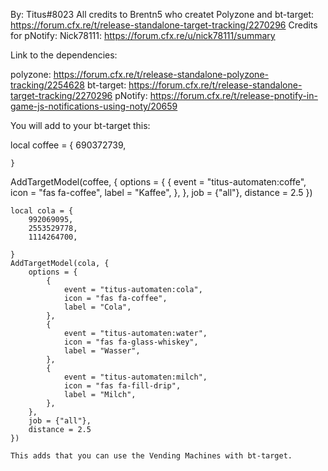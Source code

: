 By: Titus#8023
All credits to Brentn5 who createt Polyzone and bt-target: https://forum.cfx.re/t/release-standalone-target-tracking/2270296
Credits for pNotify: Nick78111: https://forum.cfx.re/u/nick78111/summary

Link to the dependencies:

polyzone: https://forum.cfx.re/t/release-standalone-polyzone-tracking/2254628
bt-target: https://forum.cfx.re/t/release-standalone-target-tracking/2270296
pNotify: https://forum.cfx.re/t/release-pnotify-in-game-js-notifications-using-noty/20659

You will add to your bt-target this:


local coffee = {
        690372739,
        
    }

AddTargetModel(coffee, {
        options = {
            {
                event = "titus-automaten:coffe",
                icon = "fas fa-coffee",
                label = "Kaffee",
            },
        },
        job = {"all"},
        distance = 2.5
    })

    local cola = {
        992069095,
        2553529778,
        1114264700,
        
    }
    AddTargetModel(cola, {
        options = {
            {
                event = "titus-automaten:cola",
                icon = "fas fa-coffee",
                label = "Cola",
            },
            {
                event = "titus-automaten:water",
                icon = "fas fa-glass-whiskey",
                label = "Wasser",
            },
            {
                event = "titus-automaten:milch",
                icon = "fas fa-fill-drip",
                label = "Milch",
            },
        },
        job = {"all"},
        distance = 2.5
    })
    
    This adds that you can use the Vending Machines with bt-target.

